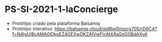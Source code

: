# PS-SI-2021-1-laConcierge

* Protótipo criado pela plataforma Balsamiq
* Protótipo interativo: https://balsamiq.cloud/std6w0l/pzcg705/rD6C4?f=N4IgUiBcAMA0IDkoEZ4GEXwDKZAIVwFlcAtXAaSgG0BdAXyA